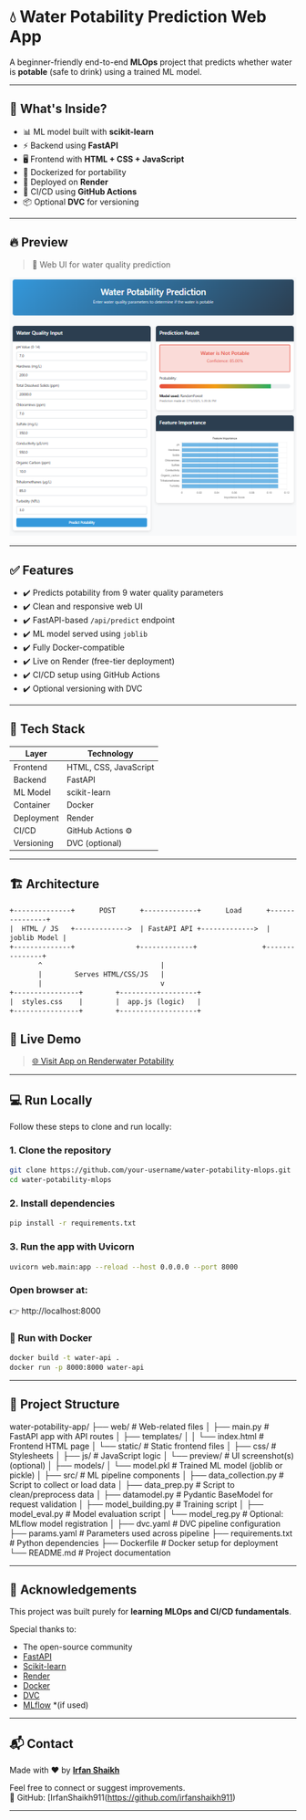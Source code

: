 # 💧 Water Potability Prediction Web App

A beginner-friendly end-to-end **MLOps** project that predicts whether water is **potable** (safe to drink) using a trained ML model.

---

## 🌟 What's Inside?

- 📊 ML model built with **scikit-learn**
- ⚡ Backend using **FastAPI**
- 🖥️ Frontend with **HTML + CSS + JavaScript**
- 🐳 Dockerized for portability
- 🚀 Deployed on **Render**
- 🔁 CI/CD using **GitHub Actions**
- 📦 Optional **DVC** for versioning

---

## 🔥 Preview

> 🎯 Web UI for water quality prediction

![Landing Page](web/static/preview/landing-page.png)

---

## ✅ Features

- ✔️ Predicts potability from 9 water quality parameters
- ✔️ Clean and responsive web UI
- ✔️ FastAPI-based `/api/predict` endpoint
- ✔️ ML model served using `joblib`
- ✔️ Fully Docker-compatible
- ✔️ Live on Render (free-tier deployment)
- ✔️ CI/CD setup using GitHub Actions
- ✔️ Optional versioning with DVC

---

## 🧠 Tech Stack

| Layer       | Technology         |
|-------------|--------------------|
| Frontend    | HTML, CSS, JavaScript |
| Backend     | FastAPI            |
| ML Model    | scikit-learn       |
| Container   | Docker             |
| Deployment  | Render             |
| CI/CD       | GitHub Actions ⚙️  |
| Versioning  | DVC (optional)     |

---

## 🏗️ Architecture

```text
+--------------+      POST      +-------------+      Load      +---------------+
|  HTML / JS   +------------->  | FastAPI API +------------->  |  joblib Model |
+--------------+               +-------------+                +---------------+
       ^                             |                               
       |        Serves HTML/CSS/JS   |                               
       |                             v                               
+----------------+        +-------------------+                    
|  styles.css    |        |  app.js (logic)   |                    
+----------------+        +-------------------+
```

## 🚀 Live Demo

> [🌐 Visit App on Render]((https://water-potability-cicd-pipeline.onrender.com/))[water Potability]()


---

## 💻 Run Locally

Follow these steps to clone and run locally:

### 1. Clone the repository

```bash
git clone https://github.com/your-username/water-potability-mlops.git
cd water-potability-mlops
```
### 2. Install dependencies
```bash
pip install -r requirements.txt
```
### 3. Run the app with Uvicorn
``` bash
uvicorn web.main:app --reload --host 0.0.0.0 --port 8000
```
### Open browser at:
👉 http://localhost:8000

### 🐳 Run with Docker
```bash
docker build -t water-api .
docker run -p 8000:8000 water-api
```
---

## 📁 Project Structure
water-potability-app/
├── web/                        # Web-related files
│   ├── main.py                 # FastAPI app with API routes
│   ├── templates/
│   │   └── index.html          # Frontend HTML page
│   └── static/                 # Static frontend files
│       ├── css/                # Stylesheets
│       ├── js/                 # JavaScript logic
│       └── preview/            # UI screenshot(s) (optional)
│
├── models/
│   └── model.pkl               # Trained ML model (joblib or pickle)
│
├── src/                        # ML pipeline components
│   ├── data_collection.py      # Script to collect or load data
│   ├── data_prep.py            # Script to clean/preprocess data
│   ├── datamodel.py            # Pydantic BaseModel for request validation
│   ├── model_building.py       # Training script
│   ├── model_eval.py           # Model evaluation script
│   └── model_reg.py            # Optional: MLflow model registration
│
├── dvc.yaml                    # DVC pipeline configuration
├── params.yaml                 # Parameters used across pipeline
├── requirements.txt            # Python dependencies
├── Dockerfile                  # Docker setup for deployment
└── README.md                   # Project documentation



---

## 🙌 Acknowledgements

This project was built purely for **learning MLOps and CI/CD fundamentals**.

Special thanks to:
- The open-source community
- [FastAPI](https://fastapi.tiangolo.com/)
- [Scikit-learn](https://scikit-learn.org/)
- [Render](https://render.com/)
- [Docker](https://www.docker.com/)
- [DVC](https://dvc.org/)
- [MLflow](https://mlflow.org/) *(if used)

---

## 📬 Contact

Made with ❤️ by **[Irfan Shaikh](https://www.linkedin.com/in/irfan-shaikh911/)**

Feel free to connect or suggest improvements.  
🔗 GitHub: [IrfanShaikh911(https://github.com/irfanshaikh911)

---




